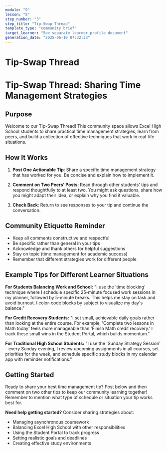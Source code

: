 ```yaml
---
module: "9"
lesson: "8"
step_number: "3"
step_title: "Tip-Swap Thread"
template_type: "community brief"
target_learner: "See separate learner profile document"
generation_date: "2025-06-10 07:32:33"
---
```


# Tip-Swap Thread

# Tip-Swap Thread: Sharing Time Management Strategies

## Purpose
Welcome to our Tip-Swap Thread! This community space allows Excel High School students to share practical time management strategies, learn from peers, and build a collection of effective techniques that work in real-life situations.

## How It Works
1. **Post One Actionable Tip**: Share a specific time management strategy that has worked for you. Be concise and explain how to implement it.

2. **Comment on Two Peers' Posts**: Read through other students' tips and respond thoughtfully to at least two. You might ask questions, share how you might adapt their idea, or explain why you find it valuable.

3. **Check Back**: Return to see responses to your tip and continue the conversation.

## Community Etiquette Reminder
* Keep all comments constructive and respectful
* Be specific rather than general in your tips
* Acknowledge and thank others for helpful suggestions
* Stay on topic (time management for academic success)
* Remember that different strategies work for different people

## Example Tips for Different Learner Situations

**For Students Balancing Work and School:**
"I use the 'time blocking' technique where I schedule specific 25-minute focused work sessions in my planner, followed by 5-minute breaks. This helps me stay on task and avoid burnout. I color-code blocks by subject to visualize my day's balance."

**For Credit Recovery Students:**
"I set small, achievable daily goals rather than looking at the entire course. For example, 'Complete two lessons in Math today' feels more manageable than 'Finish Math credit recovery.' I track these small wins in the Student Portal, which builds momentum."

**For Traditional High School Students:**
"I use the 'Sunday Strategy Session' - every Sunday evening, I review upcoming assignments in all courses, set priorities for the week, and schedule specific study blocks in my calendar app with reminder notifications."

## Getting Started
Ready to share your best time management tip? Post below and then comment on two other tips to keep our community learning together! Remember to mention what type of schedule or situation your tip works best for.

**Need help getting started?** Consider sharing strategies about:
- Managing asynchronous coursework
- Balancing Excel High School with other responsibilities
- Using the Student Portal to track progress
- Setting realistic goals and deadlines
- Creating effective study environments